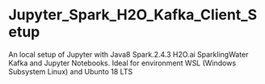 # Jupyter_Spark_H2O_Kafka_Client_Setup
An local setup of Jupyter with Java8 Spark.2.4.3 H2O.ai SparklingWater Kafka and Jupyter Notebooks. Ideal for environment WSL (Windows Subsystem Linux) and Ubunto 18 LTS
